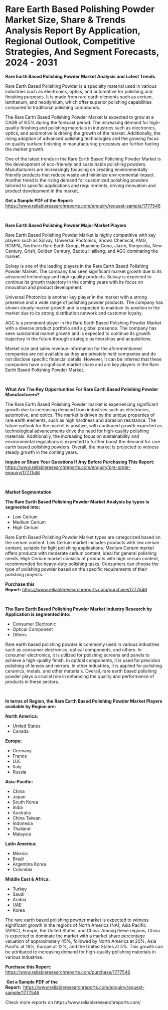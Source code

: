 <p><h1>Rare Earth Based Polishing Powder Market Size, Share & Trends Analysis Report By Application, Regional Outlook, Competitive Strategies, And Segment Forecasts, 2024 - 2031</h1></p><p><strong>Rare Earth Based Polishing Powder Market Analysis and Latest Trends</strong></p>
<p><p>Rare Earth Based Polishing Powder is a specialty material used in various industries such as electronics, optics, and automotive for polishing and finishing purposes. It is made from rare earth elements such as cerium, lanthanum, and neodymium, which offer superior polishing capabilities compared to traditional polishing compounds.</p><p>The Rare Earth Based Polishing Powder Market is expected to grow at a CAGR of 9.5% during the forecast period. The increasing demand for high-quality finishing and polishing materials in industries such as electronics, optics, and automotive is driving the growth of the market. Additionally, the rising adoption of advanced polishing technologies and the growing focus on quality surface finishing in manufacturing processes are further fueling the market growth.</p><p>One of the latest trends in the Rare Earth Based Polishing Powder Market is the development of eco-friendly and sustainable polishing powders. Manufacturers are increasingly focusing on creating environmentally friendly products that reduce waste and minimize environmental impact. Another trend is the rising demand for customized polishing powders tailored to specific applications and requirements, driving innovation and product development in the market.</p></p>
<p><strong>Get a Sample PDF of the Report:&nbsp;</strong> <a href="https://www.reliableresearchreports.com/enquiry/request-sample/1777546">https://www.reliableresearchreports.com/enquiry/request-sample/1777546</a></p>
<p>&nbsp;</p>
<p><strong>Rare Earth Based Polishing Powder Major Market Players</strong></p>
<p><p>Rare Earth Based Polishing Powder Market is highly competitive with key players such as Solvay, Universal Photonics, Showa Chemical, AMG, RCMPA, Northern Rare Earth Group, Huaming Gona, Jiaxin, Rongruida, New Century, Grish, Golden Century, Baotou Hailiang, and AGC dominating the market.</p><p>Solvay is one of the leading players in the Rare Earth Based Polishing Powder Market. The company has seen significant market growth due to its advanced technology and high-quality products. Solvay is expected to continue its growth trajectory in the coming years with its focus on innovation and product development.</p><p>Universal Photonics is another key player in the market with a strong presence and a wide range of polishing powder products. The company has shown steady market growth and is expected to maintain its position in the market due to its strong distribution network and customer loyalty.</p><p>AGC is a prominent player in the Rare Earth Based Polishing Powder Market with a diverse product portfolio and a global presence. The company has seen substantial market growth and is expected to continue its growth trajectory in the future through strategic partnerships and acquisitions.</p><p>Market size and sales revenue information for the aforementioned companies are not available as they are privately held companies and do not disclose specific financial details. However, it can be inferred that these companies have a significant market share and are key players in the Rare Earth Based Polishing Powder Market.</p></p>
<p>&nbsp;</p>
<p><strong>What Are The Key Opportunities For Rare Earth Based Polishing Powder Manufacturers?</strong></p>
<p><p>The Rare Earth Based Polishing Powder market is experiencing significant growth due to increasing demand from industries such as electronics, automotive, and optics. The market is driven by the unique properties of rare earth elements, such as high hardness and abrasion resistance. The future outlook for the market is positive, with continued growth expected as technological advancements drive the need for high-quality polishing materials. Additionally, the increasing focus on sustainability and environmental regulations is expected to further boost the demand for rare earth based polishing powders. Overall, the market is projected to witness steady growth in the coming years.</p></p>
<p><strong>Inquire or Share Your Questions If Any Before Purchasing This Report:</strong> <a href="https://www.reliableresearchreports.com/enquiry/pre-order-enquiry/1777546">https://www.reliableresearchreports.com/enquiry/pre-order-enquiry/1777546</a></p>
<p>&nbsp;</p>
<p><strong>Market Segmentation</strong></p>
<p><strong>The Rare Earth Based Polishing Powder Market Analysis by types is segmented into:</strong></p>
<p><ul><li>Low Cerium</li><li>Medium Cerium</li><li>High Cerium</li></ul></p>
<p><p>Rare Earth Based Polishing Powder Market types are categorized based on the cerium content. Low Cerium market includes products with low cerium content, suitable for light polishing applications. Medium Cerium market offers products with moderate cerium content, ideal for general polishing needs. High Cerium market consists of products with high cerium content, recommended for heavy-duty polishing tasks. Consumers can choose the type of polishing powder based on the specific requirements of their polishing projects.</p></p>
<p><strong>Purchase this Report:&nbsp;</strong><a href="https://www.reliableresearchreports.com/purchase/1777546">https://www.reliableresearchreports.com/purchase/1777546</a></p>
<p>&nbsp;</p>
<p><strong>The Rare Earth Based Polishing Powder Market Industry Research by Application is segmented into:</strong></p>
<p><ul><li>Consumer Electronic</li><li>Optical Component</li><li>Others</li></ul></p>
<p><p>Rare earth based polishing powder is commonly used in various industries such as consumer electronics, optical components, and others. In consumer electronics, it is utilized for polishing screens and panels to achieve a high-quality finish. In optical components, it is used for precision polishing of lenses and mirrors. In other industries, it is applied for polishing ceramics, metals, and other materials. Overall, rare earth based polishing powder plays a crucial role in enhancing the quality and performance of products in these sectors.</p></p>
<p>&nbsp;</p>
<p><strong>In terms of Region, the Rare Earth Based Polishing Powder Market Players available by Region are:</strong></p>
<p>
    <p> <strong> North America: </strong>
        <ul>
            <li>United States</li>
            <li>Canada</li>
        </ul>
        </p> 
    <p> <strong> Europe: </strong>
        <ul>
            <li>Germany</li>
            <li>France</li>
            <li>U.K.</li>
            <li>Italy</li>
            <li>Russia</li>
        </ul>
        </p> 
    <p> <strong> Asia-Pacific: </strong>
        <ul>
            <li>China</li>
            <li>Japan</li>
            <li>South Korea</li>
            <li>India</li>
            <li>Australia</li>
            <li>China Taiwan</li>
            <li>Indonesia</li>
            <li>Thailand</li>
            <li>Malaysia</li>
        </ul>
        </p> 
    <p> <strong> Latin America: </strong>
        <ul>
            <li>Mexico</li>
            <li>Brazil</li>
            <li>Argentina Korea</li>
            <li>Colombia</li>
        </ul>
        </p> 
    <p> <strong> Middle East & Africa: </strong>
        <ul>
            <li>Turkey</li>
            <li>Saudi</li>
            <li>Arabia</li>
            <li>UAE</li>
            <li>Korea</li>
        </ul>
    </p>
    </p>
<p><p>The rare earth based polishing powder market is expected to witness significant growth in the regions of North America (NA), Asia Pacific (APAC), Europe, the United States, and China. Among these regions, China is expected to dominate the market with a market share percentage valuation of approximately 45%, followed by North America at 20%, Asia Pacific at 18%, Europe at 12%, and the United States at 5%. This growth can be attributed to increasing demand for high-quality polishing materials in various industries.</p></p>
<p><strong>Purchase this Report: </strong><a href="https://www.reliableresearchreports.com/purchase/1777546">https://www.reliableresearchreports.com/purchase/1777546</a></p>
<p>&nbsp;<strong>Get a Sample PDF of the Report:&nbsp;&nbsp;</strong><a href="https://www.reliableresearchreports.com/enquiry/request-sample/1777546">https://www.reliableresearchreports.com/enquiry/request-sample/1777546</a></p>
<p><strong></strong></p>
<p>Check more reports on https://www.reliableresearchreports.com/</p>